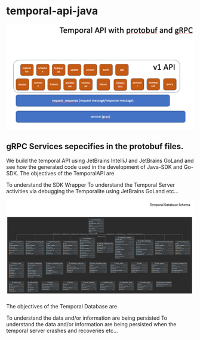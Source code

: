 # temporal-api-java

![Temporal API Architecture](TemporalAPIArchitecture.png)

## gRPC Services sepecifies in the protobuf files.
We build the temporal API using JetBrains IntelliJ and JetBrains GoLand and see how the generated code used in the development of Java-SDK and Go-SDK. The objectives of the TemporalAPI are

To understand the SDK Wrapper
To understand the Temporal Server activities via debugging the Temporalite using JetBrains GoLand
etc…

![Temporal Database Schema](TemporalDatabaseSchema.png)

The objectives of the Temporal Database are

To understand the data and/or information are being persisted
To understand the data and/or information are being persisted when the temporal server crashes and recoveries
etc…